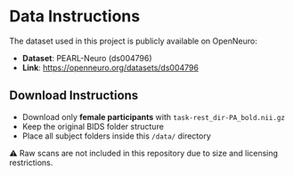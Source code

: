 # Data Instructions

The dataset used in this project is publicly available on OpenNeuro:

- **Dataset**: PEARL-Neuro (ds004796)  
- **Link**: https://openneuro.org/datasets/ds004796

## Download Instructions

- Download only **female participants** with `task-rest_dir-PA_bold.nii.gz`
- Keep the original BIDS folder structure
- Place all subject folders inside this `/data/` directory

⚠️ Raw scans are not included in this repository due to size and licensing restrictions.